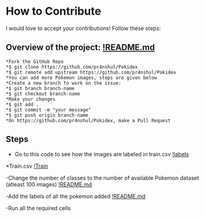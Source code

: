 # How to Contribute 
I would love to accept your contributions! Follow these steps:

## Overview of the project: [!README.md](https://github.com/pr4nshul/Pokidex/blob/master/README.md)

    *Fork the GitHub Repo
    *$ git clone https://github.com/pr4nshul/Pokidex
    *$ git remote add upstream https://github.com/pr4nshul/Pokidex
    *You can add more Pokemon images, steps are given below
    *Create a new branch to work on the issue:
    *$ git branch branch-name
    *$ git checkout branch-name
    *Make your changes
    *$ git add .
    *$ git commit -m "your message"
    *$ git push origin branch-name
    *On https://github.com/pr4nshul/Pokidex, make a Pull Request

## Steps

- Go to this code to see how the images are labeled in train.csv
[!labels](/Pokidex-images/Contribution/train.png)

*Train.csv
[!Train](/Pokidex-images/Contribution/trainview.png)

-Change the number of classes to the number of available Pokemon dataset (atleast 100 images)
[!README.md](/Pokidex-images/Contribution/classes.png)

-Add the labels of all the pokemon added
[!README.md](/Pokidex-images/Contribution/label.png)

-Run all the required cells

